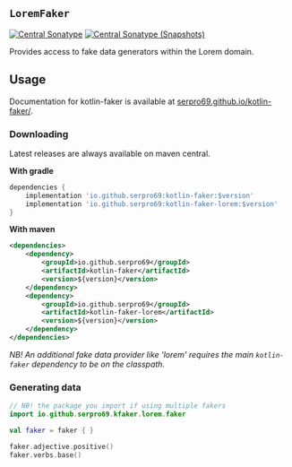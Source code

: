 ## `LoremFaker`

[![Central Sonatype](https://img.shields.io/maven-central/v/io.github.serpro69/kotlin-faker-lorem?style=for-the-badge)](https://central.sonatype.com/artifact/io.github.serpro69/kotlin-faker-lorem)
[![Central Sonatype (Snapshots)](https://img.shields.io/nexus/s/io.github.serpro69/kotlin-faker-lorem?label=snapshot-version&server=https%3A%2F%2Foss.sonatype.org&style=for-the-badge&color=yellow)](https://central.sonatype.com/service/rest/repository/browse/maven-snapshots/io/github/serpro69/kotlin-faker/)

Provides access to fake data generators within the Lorem domain.

## Usage

Documentation for kotlin-faker is available at [serpro69.github.io/kotlin-faker/](https://serpro69.github.io/kotlin-faker/).

### Downloading

Latest releases are always available on maven central.

**With gradle**

```groovy
dependencies {
    implementation 'io.github.serpro69:kotlin-faker:$version'
    implementation 'io.github.serpro69:kotlin-faker-lorem:$version'
}
```  

**With maven**

```xml
<dependencies>
    <dependency>
        <groupId>io.github.serpro69</groupId>
        <artifactId>kotlin-faker</artifactId>
        <version>${version}</version>
    </dependency>
    <dependency>
        <groupId>io.github.serpro69</groupId>
        <artifactId>kotlin-faker-lorem</artifactId>
        <version>${version}</version>
    </dependency>
</dependencies>
```  

_NB! An additional fake data provider like 'lorem' requires the main `kotlin-faker` dependency to be on the classpath._

### Generating data

```kotlin
// NB! the package you import if using multiple fakers
import io.github.serpro69.kfaker.lorem.faker

val faker = faker { }

faker.adjective.positive()
faker.verbs.base()
```
